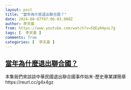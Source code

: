 ```yaml
---
layout: post
title: "當年為什麼退出聯合國？"
date: 2024-08-07T07:06:03.000Z
author: 李天豪
from: https://www.youtube.com/watch?v=5QEyR4poL7g
tags: [  李天豪 ]
comments: True
categories: [  李天豪 ]
---
```

<!--1723014363000-->
[當年為什麼退出聯合國？](https://www.youtube.com/watch?v=5QEyR4poL7g)
------

<div>
本集我們來談談中華民國退出聯合國事件始末-歷史專業課簡章https://reurl.cc/g4x4gz
</div>
